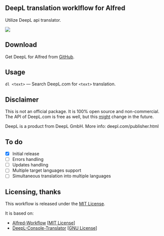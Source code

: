 DeepL translation worklflow for Alfred
-----------------

Utilize DeepL api translator.

![](/demo/deepl-workflow-demo.gif "")

Download
--------

Get DeepL for Alfred from [GitHub](https://github.com/Skoda091/alfred-deepl/releases).

Usage
-----

`dl <text>` — Search DeepL.com for `<text>` translation.

Disclaimer
-----

This is not an official package. It is 100% open source and non-commercial. The API of DeepL.com is free as well, but this [might](https://www.heise.de/newsticker/meldung/Maschinelles-Uebersetzen-Deutsches-Start-up-DeepL-will-230-Sprachkombinationen-unterstuetzen-3836533.html) change in the future.

DeepL is a product from DeepL GmbH. More info: deepl.com/publisher.html

To do
-----------------
* [x] Initial release
* [ ] Errors handling
* [ ] Updates handling
* [ ] Multiple target languages support
* [ ] Simultaneous translation into multiple languages

Licensing, thanks
-----------------

This workflow is released under the [MIT License](https://opensource.org/licenses/MIT).

It is based on:
* [Alfred-Workflow](https://github.com/deanishe/alfred-workflow) [[MIT License](https://opensource.org/licenses/MIT)]
* [DeepL-Console-Translator](https://github.com/pinae/DeepL-Console-Translator.git) [[GNU License](https://www.gnu.org/licenses/gpl-3.0.en.html)]


[alfred]: https://www.alfredapp.com/
[mit]: http://opensource.org/licenses/MIT
[alfred-workflow]: http://www.deanishe.net/alfred-workflow/